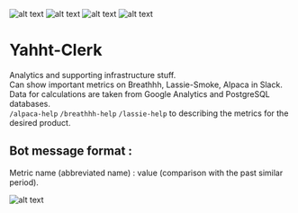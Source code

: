 ![alt text](https://img.shields.io/badge/Python-3.9-blue)
![alt text](https://img.shields.io/badge/Flask-1.1.4-blue)
![alt text](https://img.shields.io/badge/pandas-1.2.4-blue)
![alt text](https://img.shields.io/badge/google--api-2.15-blue)

# Yahht-Clerk
Analytics and supporting infrastructure stuff.   
Can show important metrics on Breathhh, Lassie-Smoke, Alpaca in Slack.  
Data for calculations are taken from Google Analytics and PostgreSQL databases.  
``/alpaca-help`` ``/breathhh-help`` ``/lassie-help`` to describing the metrics for the desired product.  



## Bot message format :
Metric name (abbreviated name) : value (comparison with the past similar period).

  
  
![alt text](https://puu.sh/IhJU3/58a6665ab2.gif)
